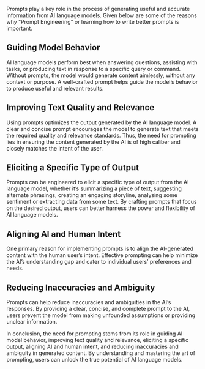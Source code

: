 Prompts play a key role in the process of generating useful and accurate information from AI language models. Given below are some of the reasons why “Prompt Engineering” or learning how to write better prompts is important.

## Guiding Model Behavior

AI language models perform best when answering questions, assisting with tasks, or producing text in response to a specific query or command. Without prompts, the model would generate content aimlessly, without any context or purpose. A well-crafted prompt helps guide the model’s behavior to produce useful and relevant results.

## Improving Text Quality and Relevance

Using prompts optimizes the output generated by the AI language model. A clear and concise prompt encourages the model to generate text that meets the required quality and relevance standards. Thus, the need for prompting lies in ensuring the content generated by the AI is of high caliber and closely matches the intent of the user.

## Eliciting a Specific Type of Output

Prompts can be engineered to elicit a specific type of output from the AI language model, whether it’s summarizing a piece of text, suggesting alternate phrasings, creating an engaging storyline, analysing some sentiment or extracting data from some text. By crafting prompts that focus on the desired output, users can better harness the power and flexibility of AI language models.

## Aligning AI and Human Intent

One primary reason for implementing prompts is to align the AI-generated content with the human user’s intent. Effective prompting can help minimize the AI’s understanding gap and cater to individual users’ preferences and needs.

## Reducing Inaccuracies and Ambiguity

Prompts can help reduce inaccuracies and ambiguities in the AI’s responses. By providing a clear, concise, and complete prompt to the AI, users prevent the model from making unfounded assumptions or providing unclear information.

In conclusion, the need for prompting stems from its role in guiding AI model behavior, improving text quality and relevance, eliciting a specific output, aligning AI and human intent, and reducing inaccuracies and ambiguity in generated content. By understanding and mastering the art of prompting, users can unlock the true potential of AI language models.
